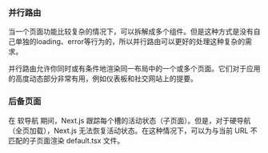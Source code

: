 

### 并行路由
<font style="color:rgb(28, 30, 33);">当一个页面功能比较复杂的情况下，可以拆解成多个组件。但是这种方式是没有自己单独的loading、error等行为的，所以并行路由可以更好的处理这种复杂的需求。</font>

<font style="color:rgb(28, 30, 33);">并行路由允许你同时或有条件地渲染同一布局中的一个或多个页面。它们对于应用的高度动态部分非常有用，例如仪表板和社交网站上的提要。</font>

<font style="color:rgb(28, 30, 33);"></font>

### <font style="color:rgb(28, 30, 33);">后备页面</font>
<font style="color:rgb(28, 30, 33);">在 </font>软导航<font style="color:rgb(28, 30, 33);"> 期间，Next.js 跟踪每个槽的活动状态（子页面）。但是，对于硬导航（全页加载），Next.js 无法恢复活动状态。在这种情况下，可以为与当前 URL 不匹配的子页面渲染 </font><font style="color:rgb(28, 30, 33);">default.tsx</font><font style="color:rgb(28, 30, 33);"> 文件。</font>

